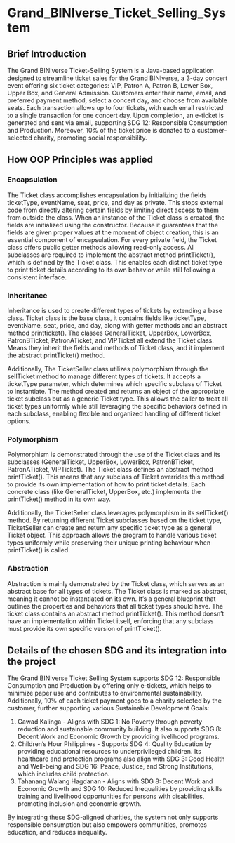 # Grand_BINIverse_Ticket_Selling_System

## Brief Introduction
The Grand BINIverse Ticket-Selling System is a Java-based application designed to streamline ticket sales for the Grand BINIverse, a 3-day concert event offering six ticket categories: VIP, Patron A, Patron B, Lower Box, Upper Box, and General Admission. Customers enter their name, email, and preferred payment method, select a concert day, and choose from available seats. Each transaction allows up to four tickets, with each email restricted to a single transaction for one concert day. Upon completion, an e-ticket is generated and sent via email, supporting SDG 12: Responsible Consumption and Production. Moreover, 10% of the ticket price is donated to a customer-selected charity, promoting social responsibility.

## How OOP Principles was applied

### Encapsulation
The Ticket class accomplishes encapsulation by initializing the fields ticketType, eventName, seat, price, and day as private. This stops external code from directly altering certain fields by limiting direct access to them from outside the class. When an instance of the Ticket class is created, the fields are initialized using the constructor. Because it guarantees that the fields are given proper values at the moment of object creation, this is an essential component of encapsulation. For every private field, the Ticket class offers public getter methods allowing read-only access. All subclasses are required to implement the abstract method printTicket(), which is defined by the Ticket class. This enables each distinct ticket type to print ticket details according to its own behavior while still following a consistent interface.

### Inheritance
Inheritance is used to create different types of tickets by extending a base class. Ticket class is the base class, it contains fields like ticketType, eventName, seat, price, and day, along with getter methods and an abstract method printticket(). The classes GeneralTicket, UpperBox, LowerBox, PatronBTicket, PatronATicket, and VIPTicket all extend the Ticket class. Means they inherit the fields and methods of Ticket class, and it implement the abstract printTicket() method.
 
Additionally, The TicketSeller class utilizes polymorphism through the sellTicket method to manage different types of tickets. It accepts a ticketType parameter, which determines which specific subclass of Ticket to instantiate. The method created and returns an object of the appropriate ticket subclass but as a generic Ticket type. This allows the caller to treat all ticket types uniformly while still leveraging the specific behaviors defined in each subclass, enabling flexible and organized handling of different ticket options.

### Polymorphism
Polymorphism is demonstrated through the use of the Ticket class and its subclasses (GeneralTicket, UpperBox, LowerBox, PatronBTicket, PatronATicket, VIPTicket). The Ticket class defines an abstract method printTicket(). This means that any subclass of Ticket overrides this method to provide its own implementation of how to print ticket details. Each concrete class (like GeneralTicket, UpperBox, etc.) implements the printTicket() method in its own way. 

Additionally, the TicketSeller class leverages polymorphism in its sellTicket() method. By returning different Ticket subclasses based on the ticket type, TicketSeller can create and return any specific ticket type as a general Ticket object. This approach allows the program to handle various ticket types uniformly while preserving their unique printing behaviour when printTicket() is called.

### Abstraction
Abstraction is mainly demonstrated by the Ticket class, which serves as an abstract base for all types of tickets. The Ticket class is marked as abstract, meaning it cannot be instantiated on its own. It’s a general blueprint that outlines the properties and behaviors that all ticket types should have. The ticket class contains an abstract method printTicket(). This method doesn’t have an implementation within Ticket itself, enforcing that any subclass must provide its own specific version of printTicket(). 

## Details of the chosen SDG and its integration into the project

The Grand BINIverse Ticket Selling System supports SDG 12: Responsible Consumption and Production by offering only e-tickets, which helps to minimize paper use and contributes to environmental sustainability. Additionally, 10% of each ticket payment goes to a charity selected by the customer, further supporting various Sustainable Development Goals:

1.	Gawad Kalinga - Aligns with SDG 1: No Poverty through poverty reduction and sustainable community building. It also supports SDG 8: Decent Work and Economic Growth by providing livelihood programs.
2.	Children’s Hour Philippines - Supports SDG 4: Quality Education by providing educational resources to underprivileged children. Its healthcare and protection programs also align with SDG 3: Good Health and Well-being and SDG 16: Peace, Justice, and Strong Institutions, which includes child protection.
3.	Tahanang Walang Hagdanan - Aligns with SDG 8: Decent Work and Economic Growth and SDG 10: Reduced Inequalities by providing skills training and livelihood opportunities for persons with disabilities, promoting inclusion and economic growth.

By integrating these SDG-aligned charities, the system not only supports responsible consumption but also empowers communities, promotes education, and reduces inequality.
